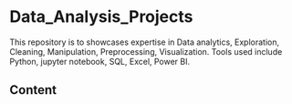 # Data_Analysis_Projects
This repository is to showcases expertise in Data analytics, Exploration, Cleaning, Manipulation, Preprocessing, Visualization. Tools used include Python, jupyter notebook, SQL, Excel, Power BI.
## Content
